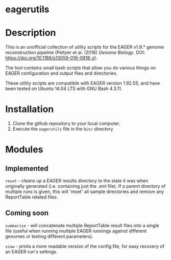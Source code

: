 # eagerutils

# Description
This is an unofficial collection of utility scripts for the EAGER v1.9.* genome reconstruction pipeline (Peltzer et al. (2016) _Genome Biology_. DOI: https://doi.org/10.1186/s13059-016-0918-z).

The tool contains small bash scripts that allow you do various things on EAGER configuration and output files and directories.

These utility scripts are compatible with EAGER version 1.92.55, and have been tested on Ubuntu 14.04 LTS with GNU Bash 4.3.11.

# Installation

  1. Clone the github repository to your local computer.
  3. Execute the `eagerutils` file in the `bin/` directory

# Modules

## Implemented
`reset` - cleans up a EAGER results directory to the state it was when originally generated (i.e. containing just the .xml file). If a parent directory of multiple runs is given, this will 'reset'  all sample directories and remove any ReportTable related files.

## Coming soon

`summarise` - will concatenate multiple ReportTable result files into a single file (useful when running multiple EAGER runnings against different genomes or testing different parameters).

`view` - prints a more readable version of the config file, for easy recovery of an EAGER run's settings.
